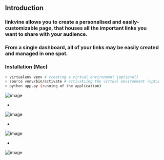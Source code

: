 ## Introduction
### linkvine allows you to create a personalised and easily-customizable page, that houses all the important links you want to share with your audience.

### From a single dashboard, all of your links may be easily created and managed in one spot.

### Installation (Mac)
```sh
> virtualenv venv # creating a virtual environment (optional)
> source venv/bin/activate # activatiing the virtual environment (optional)
> python app.py (running of the application)
```


![image](https://user-images.githubusercontent.com/57522674/224534804-9f93da98-3129-4e55-9eba-aaae107cf730.png)

-

![image](https://user-images.githubusercontent.com/57522674/224534830-35ddde9f-cf1e-47b6-bec8-8f9714ede1a2.png)

-

![image](https://user-images.githubusercontent.com/57522674/224534859-d761b921-d17a-43e3-bfbe-1d3770369451.png)

-

![image](https://user-images.githubusercontent.com/57522674/224534899-856d09b1-8e2f-47d0-86e2-931e856a0aee.png)
